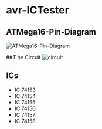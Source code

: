 # avr-ICTester

## ATMega16-Pin-Diagram
![ATMega16-Pin-Diagram](https://user-images.githubusercontent.com/96683697/158787572-8a9be49f-86cd-418b-9b2c-6d528c74703b.png)


##T he Circuit
![circuit](https://user-images.githubusercontent.com/96683697/158787664-815adff5-0c58-49ac-8024-f5239cb6223a.jpg)

## ICs
- IC 74153
- IC 74154
- IC 74155
- IC 74156
- IC 74157
- IC 74158
